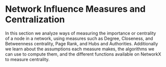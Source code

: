 # Network Influence Measures and Centralization

In this section we analyze ways of measuring the importance or centrality
of a node in a network, using measures such as Degree, Closeness, and
Betweenness centrality, Page Rank, and Hubs and Authorities. Additionally
we learn about the assumptions each measure makes, the algorithms we can
use to compute them, and the different functions available on NetworkX
to measure centrality.
